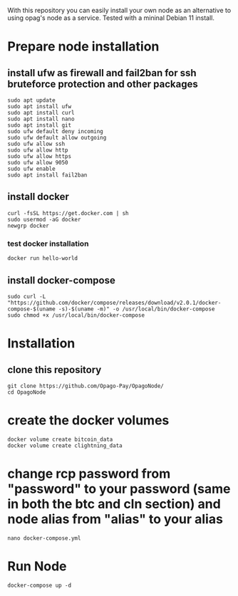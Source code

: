 With this repository you can easily install your own node as an alternative to using opag's node as a service. Tested with a mininal Debian 11 install.

# Prepare node installation
## install ufw as firewall and fail2ban for ssh bruteforce protection and other packages
```
sudo apt update
sudo apt install ufw
sudo apt install curl
sudo apt install nano
sudo apt install git
sudo ufw default deny incoming
sudo ufw default allow outgoing
sudo ufw allow ssh
sudo ufw allow http
sudo ufw allow https
sudo ufw allow 9050
sudo ufw enable
sudo apt install fail2ban
```
## install docker
```
curl -fsSL https://get.docker.com | sh
sudo usermod -aG docker
newgrp docker
```
### test docker installation
```
docker run hello-world
```
## install docker-compose
```
sudo curl -L "https://github.com/docker/compose/releases/download/v2.0.1/docker-compose-$(uname -s)-$(uname -m)" -o /usr/local/bin/docker-compose
sudo chmod +x /usr/local/bin/docker-compose
```

# Installation
## clone this repository
```
git clone https://github.com/Opago-Pay/OpagoNode/
cd OpagoNode
```
# create the docker volumes
```
docker volume create bitcoin_data
docker volume create clightning_data
```
# change rcp password from "password" to your password (same in both the btc and cln section) and node alias from "alias" to your alias
```
nano docker-compose.yml
```
# Run Node
```
docker-compose up -d
```
